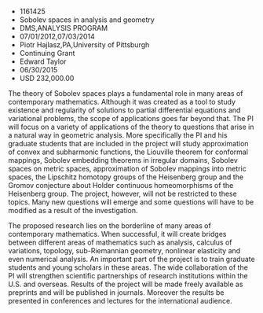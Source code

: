 
* 1161425
* Sobolev spaces in analysis and geometry
* DMS,ANALYSIS PROGRAM
* 07/01/2012,07/03/2014
* Piotr Hajlasz,PA,University of Pittsburgh
* Continuing Grant
* Edward Taylor
* 06/30/2015
* USD 232,000.00

The theory of Sobolev spaces plays a fundamental role in many areas of
contemporary mathematics. Although it was created as a tool to study existence
and regularity of solutions to partial differential equations and variational
problems, the scope of applications goes far beyond that. The PI will focus on a
variety of applications of the theory to questions that arise in a natural way
in geometric analysis. More specifically the PI and his graduate students that
are included in the project will study approximation of convex and subharmonic
functions, the Liouville theorem for conformal mappings, Sobolev embedding
theorems in irregular domains, Sobolev spaces on metric spaces, approximation of
Sobolev mappings into metric spaces, the Lipschitz homotopy groups of the
Heisenberg group and the Gromov conjecture about Holder continuous
homeomorphisms of the Heisenberg group. The project, however, will not be
restricted to these topics. Many new questions will emerge and some questions
will have to be modified as a result of the investigation.

The proposed research lies on the borderline of many areas of contemporary
mathematics. When successful, it will create bridges between different areas of
mathematics such as analysis, calculus of variations, topology, sub-Riemannian
geometry, nonlinear elasticity and even numerical analysis. An important part of
the project is to train graduate students and young scholars in these areas. The
wide collaboration of the PI will strengthen scientific partnerships of research
institutions within the U.S. and overseas. Results of the project will be made
freely available as preprints and will be published in journals. Moreover the
results be presented in conferences and lectures for the international audience.
